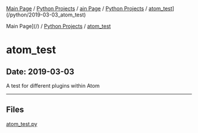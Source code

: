 [Main Page](/) / [Python Projects](/python) / [ain Page](/) / [Python Projects](/python) / [atom_test](/python/2019-03-03_atom_test)](/python/2019-03-03_atom_test)

Main Page](/) / [Python Projects](/python) / [atom_test](/python/2019-03-03_atom_test)

# atom_test

## Date: 2019-03-03

A test for different plugins within Atom

-----

## Files

[atom_test.py](atom_test.py)